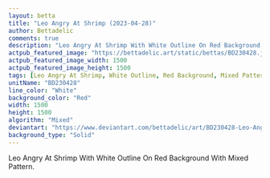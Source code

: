 ```yaml
---
layout: betta
title: "Leo Angry At Shrimp (2023-04-28)"
author: Bettadelic
comments: true
description: "Leo Angry At Shrimp With White Outline On Red Background With Mixed Pattern."
actpub_featured_image: "https://bettadelic.art/static/bettas/BD230428.jpg"
actpub_featured_image_width: 1500
actpub_featured_image_height: 1500
tags: [Leo Angry At Shrimp, White Outline, Red Background, Mixed Pattern, April 2023, Solid Background Pattern]
unitName: "BD230428"
line_color: "White"
background_color: "Red"
width: 1500
height: 1500
algorithm: "Mixed"
deviantart: "https://www.deviantart.com/bettadelic/art/BD230428-Leo-Angry-At-Shrimp-2023-04-28-960149457"
background_type: "Solid"
---
```


Leo Angry At Shrimp With White Outline On Red Background With Mixed Pattern.
